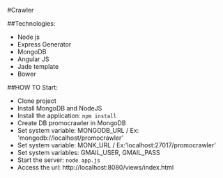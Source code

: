 #Crawler

##Technologies:

 - Node js
 - Express Generator
 - MongoDB
 - Angular JS
 - Jade template
 - Bower
 
##HOW TO Start:
 
 - Clone project
 - Install MongoDB and NodeJS
 - Install the application: `npm install`
 - Create DB promocrawler in MongoDB
 - Set system variable: MONGODB_URL / Ex: 'mongodb://localhost/promocrawler'
 - Set system variable: MONK_URL / Ex:'localhost:27017/promocrawler'
 - Set system variables: GMAIL_USER, GMAIL_PASS
 - Start the server: `node app.js`
 - Access the url: http://localhost:8080/views/index.html
